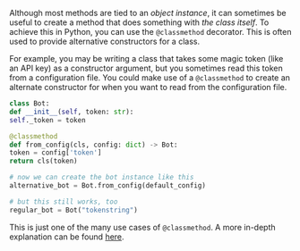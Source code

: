 Although most methods are tied to an _object instance_, it can sometimes be useful to create a method that does something with _the class itself_. To achieve this in Python, you can use the `@classmethod` decorator. This is often used to provide alternative constructors for a class.

For example, you may be writing a class that takes some magic token (like an API key) as a constructor argument, but you sometimes read this token from a configuration file. You could make use of a `@classmethod` to create an alternate constructor for when you want to read from the configuration file.
```py
class Bot:
def __init__(self, token: str):
self._token = token  

@classmethod
def from_config(cls, config: dict) -> Bot:
token = config['token']
return cls(token)

# now we can create the bot instance like this
alternative_bot = Bot.from_config(default_config)

# but this still works, too
regular_bot = Bot("tokenstring")
```
This is just one of the many use cases of `@classmethod`. A more in-depth explanation can be found [here](https://stackoverflow.com/questions/12179271/meaning-of-classmethod-and-staticmethod-for-beginner#12179752).
